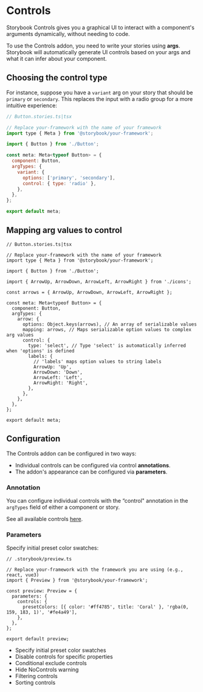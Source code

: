 # Controls

Storybook Controls gives you a graphical UI to interact with a component's arguments dynamically, without needing to code.

To use the Controls addon, you need to write your stories using **args**. Storybook will automatically generate UI controls based on your args and what it can infer about your component.


## Choosing the control type

For instance, suppose you have a `variant` arg on your story that should be `primary` or `secondary`. This replaces the input with a radio group for a more intuitive experience:

```jsx
// Button.stories.ts|tsx

// Replace your-framework with the name of your framework
import type { Meta } from '@storybook/your-framework';

import { Button } from './Button';

const meta: Meta<typeof Button> = {
  component: Button,
  argTypes: {
    variant: {
      options: ['primary', 'secondary'],
      control: { type: 'radio' },
    },
  },
};

export default meta;
```

## Mapping arg values to control

```tsx
// Button.stories.ts|tsx

// Replace your-framework with the name of your framework
import type { Meta } from '@storybook/your-framework';

import { Button } from './Button';

import { ArrowUp, ArrowDown, ArrowLeft, ArrowRight } from './icons';

const arrows = { ArrowUp, ArrowDown, ArrowLeft, ArrowRight };

const meta: Meta<typeof Button> = {
  component: Button,
  argTypes: {
    arrow: {
      options: Object.keys(arrows), // An array of serializable values
      mapping: arrows, // Maps serializable option values to complex arg values
      control: {
        type: 'select', // Type 'select' is automatically inferred when 'options' is defined
        labels: {
          // 'labels' maps option values to string labels
          ArrowUp: 'Up',
          ArrowDown: 'Down',
          ArrowLeft: 'Left',
          ArrowRight: 'Right',
        },
      },
    },
  },
};

export default meta;
```

## Configuration

The Controls addon can be configured in two ways:

- Individual controls can be configured via control **annotations**.
- The addon's appearance can be configured via **parameters**.

### Annotation

You can configure individual controls with the “control" annotation in the `argTypes` field of either a component or story.

See all available controls [here](https://storybook.js.org/docs/react/essentials/controls#annotation).


### Parameters

Specify initial preset color swatches:

```tsx
// .storybook/preview.ts

// Replace your-framework with the framework you are using (e.g., react, vue3)
import { Preview } from '@storybook/your-framework';

const preview: Preview = {
  parameters: {
    controls: {
      presetColors: [{ color: '#ff4785', title: 'Coral' }, 'rgba(0, 159, 183, 1)', '#fe4a49'],
    },
  },
};

export default preview;
```

- Specify initial preset color swatches
- Disable controls for specific properties
- Conditional exclude controls
- Hide NoControls warning
- Filtering controls
- Sorting controls